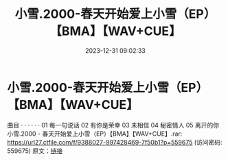 ﻿---
title: 小雪.2000-春天开始爱上小雪（EP）【BMA】【WAV+CUE】
date: 2023-12-31 09:02:33
categories: WAV车载音乐、镜像
tags: 华语中文
---
# 小雪.2000-春天开始爱上小雪（EP）【BMA】【WAV+CUE】

曲目
· · · · · ·
01 每一句说话
02 有你是荣幸
03 未相信
04 秘密情人
05 离开的你
小雪.2000 - 春天开始爱上小雪（EP）【BMA】【WAV+CUE】.rar: https://url27.ctfile.com/f/9388027-997428469-7f50b1?p=559675
(访问密码: 559675)
原文：[链接](https://blog.sina.com.cn/s/blog_1647c7e760103141e.html)